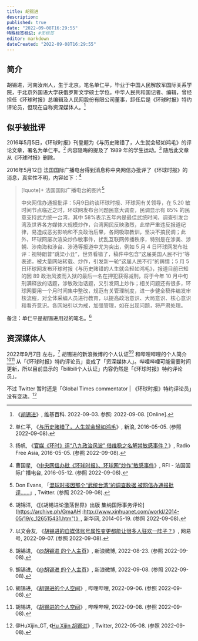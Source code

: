 ```yaml
---
title: 胡锡进
description:
published: true
date: "2022-09-08T16:29:55"
特殊标签标记: #无标签
editor: markdown
dateCreated: "2022-09-08T16:29:55"
---
```


## 简介

胡锡进，河南汝州人，生于北京。笔名单仁平，毕业于中国人民解放军国际关系学院，于北京外国语大学获俄罗斯文学硕士学位。中华人民共和国记者、编辑，曾经担任《环球时报》总编辑及人民网股份有限公司董事，卸任后是《环球时报》特约评论员，但现在自称资深媒体人。[^wiki]

[^wiki]: 《[胡锡进](https://zh.wikipedia.org/wiki/胡锡进)》, 维基百科. 2022-09-03. 参照: 2022-09-08. [Online].

## 似乎被批评

2016年5月5日，《环球时报》刊登题为《与历史赌错了，人生就会轻如鸿毛》的评论文章，署名为单仁平。[^72908] 内容隐晦的提及了 1989 年的学生运动。[^04502] 随后此文章从《环球时报》删除。

[^72908]: 单仁平, 《[与历史赌错了，人生就会轻如鸿毛](https://web.archive.org/web/20210917193201/http://news.sina.com.cn/c/nd/2016-05-05/doc-ifxryhhi8372908.shtml)》, 新浪, 2016-05-05. (参照 2022-09-08).

[^04502]: 扬帆, 《[官媒《环时》评“八九政治风波” 借维稳之名解禁敏感事件？](https://web.archive.org/web/20160506141519/http://www.rfa.org/mandarin/yataibaodao/zhengzhi/yf1-05052016104502.html)》, Radio Free Asia, 2016-05-05. (参照 2022-09-08).

2016年5月12日 法国国际广播电台得到消息称中央网信办批评了《环球时报》的消息，真实性不明，内容如下：[^20160512]

[^20160512]: 曹国星, 《[中央网信办批《环球时报》、环球网“炒作”敏感事件](https://web.archive.org/web/20200220225051/http://www.rfi.fr/cn/中国/20160512-中央网信办批《环球时报》、环球网“炒作”敏感事件)》, RFI - 法国国际广播电台, 2016-05-12. (参照 2022-09-08).

> [!quote]+ 法国国际广播电台的图片[^25376]
>
> 中央网信办通报批评：5月9日约谈环球时报、环球网有关领导，在 5.20 敏时间节点临近之时，环球网发布台问题民意大调查，民调显示有 85% 的民意支持武力统一台湾，其中 58%表示五年内是最佳武统时间，调查引发台湾及世界各方媒体大规模炒作，台湾网民反映激烈，此举严重违反报道纪律，易造成恶劣影响和不良政治后果，各网吸取教训，坚决不搞民调；此外，环球网屡次渲染炒作敏事件，扰乱互联网传播秩序，特别是在涉美、涉朝、涉南海和涉台、涉港等报道中尤为突出，例如 5 月 4 日环球网发布社评：视特朗普“跳梁小丑”，世界看错了，稿件中包含“这届美国人民不行”等表述，被大量网站转载、炒作，引发新一轮“这届人民不行”的舆情；5 月 5 日环球网发布环球时报《与历史赌错的人生就会轻如鸿毛》，报道目前已知的因 89 政治风波而入狱的最后一名在押犯获得减刑，将于今年 10 月中旬刑满释放的话题，涉敏政治话题，又引发网上炒作；相关问题还有很多，环球网要用一个月时间集中整改，规范有关管理制度，进一步健全稿件编发审核流程，对全体采编人员进行教育，以提高政治意识、大局意识、核心意识和看齐意识。各网站引以为戒，加强管理，如在出现问题，将严肃处理。

[^25376]: Don Evans, 「[混球时报因那个“武统台湾”的调查数据 被网信办通报批评……](https://web.archive.org/web/20210909195150/https://twitter.com/DonEvansWm/status/730596868791525376)」, Twitter. (参照 2022-09-08).

备注：单仁平是胡锡进用过的笔名。[^15431]

[^15431]: 胡锦洋, 《[《胡锡进论激荡世界》出版 集纳国际事务评论](https://archive.ph/GmaAH :http://www.xinhuanet.com/world/2014-05/19/c_126515431.htm")》, 新华网, 2014-05-19. (参照 2022-09-08).

## 资深媒体人

2022年9月7日 左右，[^HGM874] 胡锡进的新浪微博的个人认证[^BajoH][^dUznx] 和哔哩哔哩的个人简介[^jh7HJ][^4n8tF] 从「《环球时报》特约评论员」变成了「资深媒体人」。哔哩哔哩可能需要时间更新，所以目前显示的「bilibili个人认证」内容仍然是「《环球时报》特约评论员」。

[^HGM874]: 以文会友, 《[胡锡进的自媒体账号属性变更都能让很多人狂欢一阵子？](https://web.archive.org/web/20220908101720/https://www.163.com/dy/article/HGM874Q70552KL4P.html)》, 网易号, 2022-09-07. (参照 2022-09-08).

[^BajoH]: 胡锡进, 《[@胡锡进 的个人主页](https://archive.ph/BajoH "https://weibo.com/huxijin")》, 新浪微博, 2022-08-23. (参照 2022-09-08).
[^dUznx]: 胡锡进, 《[@胡锡进 的个人主页](https://archive.ph/dUznx "https://weibo.com/huxijin")》, 新浪微博, 2022-09-08. (参照 2022-09-08).

[^jh7HJ]: 胡锡进, 《[胡锡进的个人空间](https://archive.ph/jh7HJ "https://space.bilibili.com/1067142290/")》, 哔哩哔哩, 2022-09-06. (参照 2022-09-08).
[^4n8tF]: 胡锡进, 《[胡锡进的个人空间](https://archive.ph/4n8tF "https://space.bilibili.com/1067142290/")》, 哔哩哔哩, 2022-09-08. (参照 2022-09-08).

不过 Twitter 暂时还是「Global Times commentator | 《环球时报》特约评论员」没有变动。[^HuXijin_GT]

[^HuXijin_GT]: @HuXijin_GT, 《[Hu Xijin 胡锡进](https://web.archive.org/web/20220508064232/https://twitter.com/HuXijin_GT)》, Twitter, 2022-05-08. (参照 2022-09-08).
